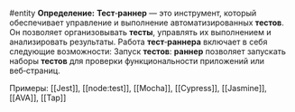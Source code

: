 #entity 
**Определение:**
**Тест**‑**раннер** — это инструмент, который обеспечивает управление и выполнение автоматизированных **тестов**. Он позволяет организовывать **тесты**, управлять их выполнением и анализировать результаты. Работа **тест**‑**раннера** включает в себя следующие возможности: Запуск **тестов**: **раннер** позволяет запускать наборы **тестов** для проверки функциональности приложений или веб‑страниц.

Примеры:
[[Jest]], [[node:test]], [[Mocha]], [[Cypress]], [[Jasmine]], [[AVA]], [[Tap]]
